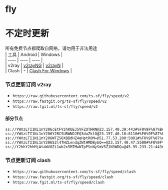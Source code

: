 # fly
# 不定时更新
所有免费节点都爬取自网络，请勿用于非法用途  
|  工具  | Android  | Windows  |  
|  ----  | ----   | ----  |  
| v2ray  | [v2rayNG](https://github.com/2dust/v2rayNG/releases) | [v2rayN](https://github.com/2dust/v2rayN/releases) |  
| Clash  | - | [Clash For Windows](https://github.com/2dust/clashN/releases) | 
  
### 节点更新订阅  v2ray
- `https://raw.githubusercontent.com/ts-sf/fly/speed/v2`  
- `https://raw.fastgit.org/ts-sf/fly/speed/v2`  
- `https://raw.fgit.ml/ts-sf/fly/speed/v2`  
#### 部分节点  
``` 
ss://YWVzLTI1Ni1nY206cEtFVzhKUEJ5VFZUTHRN@23.157.40.39:443#%F0%9F%87%BA%F0%9F%87%B8US%E5%8C%97%E7%BE%8E%201.6MB%2Fs
ss://YWVzLTI1Ni1nY206Y2RCSURWNDJEQ3duZklO@23.157.40.16:8118#%F0%9F%87%BA%F0%9F%87%B8US%E5%8C%97%E7%BE%8E2%201.7MB%2Fs
ss://YWVzLTI1Ni1nY206WTZSOXBBdHZ4eHptR0M=@51.77.53.200:5001#%F0%9F%87%AB%F0%9F%87%B7FR%E6%B3%95%E5%9B%BD%201.1MB%2Fs
ss://YWVzLTI1Ni1nY206S2l4THZLendqZWtHMDBybQ==@23.157.40.47:5500#%F0%9F%87%BA%F0%9F%87%B8US%E5%8C%97%E7%BE%8E3%201.7MB%2Fs
ss://Y2hhY2hhMjAtaWV0Zi1wb2x5MTMwNTpPSnNySmV5Z1N3WDQ=@45.95.233.21:443#%E6%9C%AA%E7%9F%A5%20461.4KB%2Fs
```
### 节点更新订阅  clash
- `https://raw.githubusercontent.com/ts-sf/fly/speed/clash`  
- `https://raw.fastgit.org/ts-sf/fly/speed/clash`  
- `https://raw.fgit.ml/ts-sf/fly/speed/clash`  


